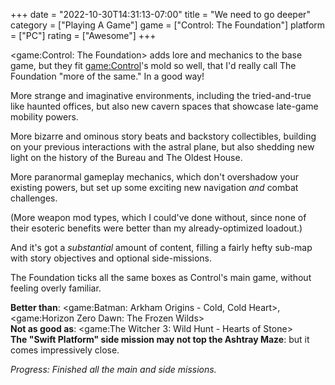+++
date = "2022-10-30T14:31:13-07:00"
title = "We need to go deeper"
category = ["Playing A Game"]
game = ["Control: The Foundation"]
platform = ["PC"]
rating = ["Awesome"]
+++

<game:Control: The Foundation> adds lore and mechanics to the base game, but they fit <game:Control>'s mold so well, that I'd really call The Foundation "more of the same."  In a good way!

More strange and imaginative environments, including the tried-and-true like haunted offices, but also new cavern spaces that showcase late-game mobility powers.

More bizarre and ominous story beats and backstory collectibles, building on your previous interactions with the astral plane, but also shedding new light on the history of the Bureau and The Oldest House.

More paranormal gameplay mechanics, which don't overshadow your existing powers, but set up some exciting new navigation <i>and</i> combat challenges.

(More weapon mod types, which I could've done without, since none of their esoteric benefits were better than my already-optimized loadout.)

And it's got a <i>substantial</i> amount of content, filling a fairly hefty sub-map with story objectives and optional side-missions.

The Foundation ticks all the same boxes as Control's main game, without feeling overly familiar.

<b>Better than</b>: <game:Batman: Arkham Origins - Cold, Cold Heart>, <game:Horizon Zero Dawn: The Frozen Wilds>  
<b>Not as good as</b>: <game:The Witcher 3: Wild Hunt - Hearts of Stone>  
<b>The "Swift Platform" side mission may not top the Ashtray Maze</b>: but it comes impressively close.

<i>Progress: Finished all the main and side missions.</i>
